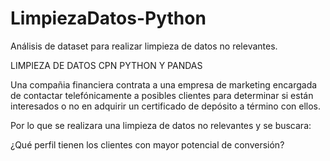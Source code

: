 # LimpiezaDatos-Python
Análisis de dataset para realizar limpieza de datos no relevantes.

LIMPIEZA DE DATOS CPN PYTHON Y PANDAS

Una compañia financiera contrata a una empresa de marketing encargada de contactar telefónicamente a posibles clientes para determinar si están interesados 
o no en adquirir un certificado de depósito a término con ellos.

Por lo que se realizara una limpieza de datos no relevantes y se buscara:

¿Qué perfil tienen los clientes con mayor potencial de conversión?
